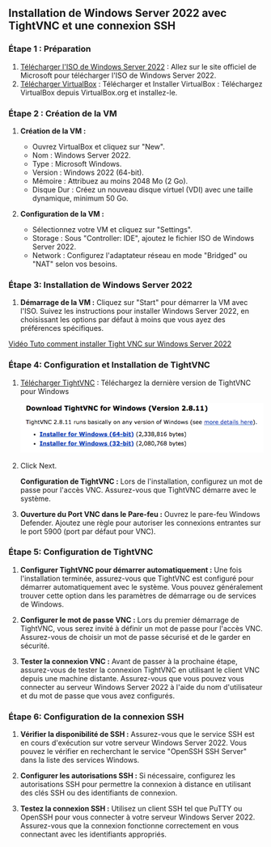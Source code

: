 ## Installation de Windows Server 2022 avec TightVNC et une connexion SSH


### Étape 1 : Préparation

1. [Télécharger l'ISO de Windows Server 2022](https://www.microsoft.com/en-us/evalcenter/evaluate-windows-server-2022) : Allez sur le site officiel de Microsoft pour télécharger l'ISO de Windows Server 2022.
2. [Télécharger VirtualBox](https://www.virtualbox.org/wiki/Downloads) : Télécharger et Installer VirtualBox : Téléchargez VirtualBox depuis VirtualBox.org et installez-le. 

### Étape 2 : Création de la VM

1. **Création de la VM :**

   - Ouvrez VirtualBox et cliquez sur "New".
   - Nom : Windows Server 2022.
   - Type : Microsoft Windows.
   - Version : Windows 2022 (64-bit).
   - Mémoire : Attribuez au moins 2048 Mo (2 Go).
   - Disque Dur : Créez un nouveau disque virtuel (VDI) avec une taille dynamique, minimum 50 Go.

2. **Configuration de la VM :**

   - Sélectionnez votre VM et cliquez sur "Settings".
   - Storage : Sous "Controller: IDE", ajoutez le fichier ISO de Windows Server 2022.
   - Network : Configurez l'adaptateur réseau en mode "Bridged" ou "NAT" selon vos besoins.

### Étape 3: Installation de Windows Server 2022

1. **Démarrage de la VM :** Cliquez sur "Start" pour démarrer la VM avec l'ISO. Suivez les instructions pour installer Windows Server 2022, en choisissant les options par défaut à moins que vous ayez des préférences
   spécifiques.
   
[Vidéo Tuto comment installer Tight VNC sur Windows Server 2022](https://openclassrooms.com/fr/courses/1733046-prenez-le-controle-a-distance-dun-poste-linux-windows-avec-vnc/5576651-installez-tightvnc-sous-windows-et-linux#/id/video_Player_2)
### Étape 4: Configuration et Installation de TightVNC

1. [Télécharger TightVNC](https://www.tightvnc.com/download.php) : Téléchargez la dernière version de TightVNC pour Windows 
   
   ![TightVNC](images/Installation_TightVNC_1.png)

2. Click Next. 


   **Configuration de TightVNC :** Lors de l'installation, configurez un mot de passe pour l'accès VNC. Assurez-vous que TightVNC démarre avec le système.
4. **Ouverture du Port VNC dans le Pare-feu :** Ouvrez le pare-feu Windows Defender. Ajoutez une règle pour autoriser les connexions entrantes sur le port 5900 (port par défaut pour VNC).

### Étape 5: Configuration de TightVNC 

1. **Configurer TightVNC pour démarrer automatiquement :** Une fois l'installation terminée, assurez-vous que TightVNC est configuré pour démarrer automatiquement avec le système. Vous pouvez généralement trouver cette option dans les paramètres de démarrage ou de services de Windows.

2. **Configurer le mot de passe VNC :** Lors du premier démarrage de TightVNC, vous serez invité à définir un mot de passe pour l'accès VNC. Assurez-vous de choisir un mot de passe sécurisé et de le garder en sécurité.

3. **Tester la connexion VNC :** Avant de passer à la prochaine étape, assurez-vous de tester la connexion TightVNC en utilisant le client VNC depuis une machine distante. Assurez-vous que vous pouvez vous connecter au serveur Windows Server 2022 à l'aide du nom d'utilisateur et du mot de passe que vous avez configurés.

### Étape 6: Configuration de la connexion SSH

1. **Vérifier la disponibilité de SSH :** Assurez-vous que le service SSH est en cours d'exécution sur votre serveur Windows Server 2022. Vous pouvez le vérifier en recherchant le service "OpenSSH SSH Server" dans la liste des services Windows.

2. **Configurer les autorisations SSH :** Si nécessaire, configurez les autorisations SSH pour permettre la connexion à distance en utilisant des clés SSH ou des identifiants de connexion.

3. **Testez la connexion SSH :** Utilisez un client SSH tel que PuTTY ou OpenSSH pour vous connecter à votre serveur Windows Server 2022. Assurez-vous que la connexion fonctionne correctement en vous connectant avec les identifiants appropriés.





  


